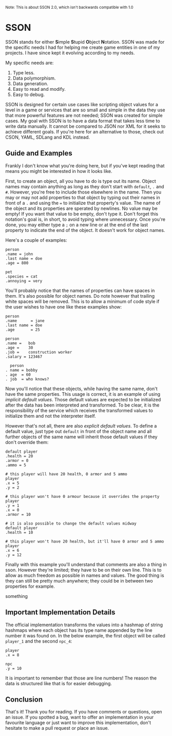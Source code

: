 <small> Note: This is about SSON 2.0, which isn't backwards compatible with 1.0 </small>

# SSON
SSON stands for either **S**imple **S**tupid **O**bject **N**otation. SSON was made for the specific needs I had for helping me create game entities in one of my projects. I have since kept it evolving according to my needs.

My specific needs are:
1. Type less.
2. Data polymorphism.
3. Data generation.
4. Easy to read and modify.
5. Easy to debug.

SSON is designed for certain use cases like scripting object values for a level in a game or services that are so small and simple in the data they use that more powerful features are not needed; SSON was created for simple cases. My goal with SSON is to have a data format that takes less time to write data manually. It cannot be compared to JSON nor XML for it seeks to achieve different goals. If you're here for an alternative to those, check out CSON, YAML, SDLang and KDL instead. 

## Guide and Examples
Frankly I don't know what you're doing here, but if you've kept reading that means you might be interested in how it looks like.

First, to create an object, all you have to do is type out its name. Object names may contain anything as long as they don't start with `default`, `.` and `#`. However, you're free to include those elsewhere in the name. Then you may or may not add properties to that object by typing out their names in front of a `.` and using the `=` to initialize that property's value. The name of the object and its properties are sperated by newlines. No value may be empty! If you want that value to be empty, don't type it. Don't forget this notation's goal is, in short, to avoid typing where unnecessary. Once you're done, you may either type a `;` on a new line or at the end of the last property to indicate the end of the object. It doesn't work for object names.

Here's a couple of examples:
```sson
person
.name = john
.last name = doe
.age = 800

pet
.species = cat
.annoying = very
```
You'll probably notice that the names of properties can have spaces in them. It's also possible for object names. Do note however that trailing white spaces will be removed. This is to allow a minimum of code style if the user wishes to have one like these examples show:
```sson
person
.name      = jane
.last name = doe
.age       = 25

person
.name =   bob
.age =    30
.job =    construction worker
.salary = 123467

  person
. name = bobby
. age  = 60
. job  = who knows?
```
Now you'll notice that these objects, while having the same name, don't have the same properties. This usage is correct, it is an example of using *implicit default values*. Those default values are expected to be initialized after the data has been interpreted and transformed. To be clear, it is the responsibility of the service which receives the transformed values to initialize them and not the interpreter itself.

However that's not all, there are also *explicit default values*. To define a default value, just type out `default` in front of the object name and all further objects of the same name will inherit those default values if they don't override them:
```sson
default player
.health = 20
.armor = 0
.ammo = 5

# this player will have 20 health, 0 armor and 5 ammo
player
.x = 5
.y = 2

# this player won't have 0 armour because it overrides the property
player
.y = 1
.x = 0
.armor = 10

# it is also possible to change the default values midway
default player
.health = 10

# this player won't have 20 health, but it'll have 0 armor and 5 ammo
player
.x = 6
.y = 12
```
Finally with this example you'll understand that comments are also a thing in sson. However they're limited; they have to be on their own line. This is to allow as much freedom as possible in names and values. The good thing is they can still be pretty much anywhere; they could be in between two properties for example.

something 

## Important Implementation Details
The official implementation transforms the values into a hashmap of string hashmaps where each object has its type name appended by the line number it was found on. In the below example, the first object will be called `player_1` and the second  `npc_4`:
```sson
player
.x = 8

npc
.y = 10
```
It is important to remember that those are line numbers! The reason the data is structured like that is for easier debugging.

## Conclusion
That's it! Thank you for reading. If you have comments or questions, open an issue. If you spotted a bug, want to offer an implementation in your favourite language or just want to improve this implementation, don't hesitate to make a pull request or place an issue.
